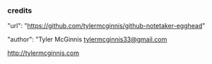 ### credits
"url": "https://github.com/tylermcginnis/github-notetaker-egghead"

"author": "Tyler McGinnis <tylermcginnis33@gmail.com> 

http://tylermcginnis.com